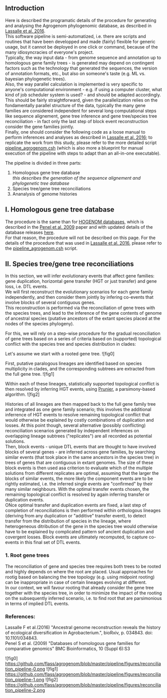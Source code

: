 ## Introduction

Here is described the programatic details of the procedure for generating and analysing the Agrogenom phylogenomic database, as described in [Lassalle et al. 2016].  
This software pipeline is semi-automatized, i.e. there are scripts and routines that have been developped and made (fairly) flexible for generic usage, but it cannot be deployed in one click or command, because of the many idiosyncracies of everyone's project.  
Typically, the way input data - from genome sequence and annotation up to homologous gene family trees - is generated may depend on contingent factors such as the technology that generated the sequences, the version of annotation formats, etc., but also on someone's taste (e.g. ML vs. bayesian phylogenetic trees).  
Also, the way parallel calculation is implemented is very specific to anyone's computational environment - e.g. if using a computer cluster, what kind of job scheduler system is used? - and should be adapted accordingly. This should be fairly straightforward, given the parallelization relies on the fondamentally parallel structure of the data, typically the many gene families are considered independent for several long computational steps like sequence alignement, gene tree inference and gene tree/species tree reconciliation - in fact only the last step of block event reconstruction consider the gene families jointly.  
Finally, one should consider the following code as a loose manual to perform inferences and analyses as described in [Lassalle et al. 2016]; to replicate the work from this study, please refer to the more detailed script [pipeline_agrogenom.csh] (which is also  more a blueprint for manual execution of the pipeline with steps to adapt than an all-in-one executable).  

The pipeline is divided in three parts:
  
1. Homologous gene tree database  
*this describes the generation of the sequence alignement and phylogenetic tree database*
2. Species tree/gene tree reconciliations
3. Ananalysis of genome histories



## I. Homologous gene tree database

The procedure is the same than for [HOGENOM databases], which is described in the [Penel et al. 2009] paper and with updated details of the database releases [here](http://doua.prabi.fr/databases/hogenom/home.php?contents=methods).  
For that reason, the procedure will not be described on this page. For the details of the procedure that was used in [Lassalle et al. 2016], please refer to the [pipeline_agrogenom.csh] script.  

## II. Species tree/gene tree reconciliations

In this section, we will infer evolutionary events that affect gene families: gene duplication, horizontal gene transfer (HGT or just transfer) and gene loss, i.e. DTL events.  
We will first reconstruct the evolutionary scenarios for each gene family independently, and then consider them jointly by infering co-events that involve blocks of several contiguous genes.  
This reconstruction is performed via the reconciliation of gene trees with the species trees, and lead to the inference of the gene contents of genome of ancestral species (putative ancestors of the extant species placed at the nodes of the species phylogeny).  

For this, we will rely on a step-wise procedure for the gradual reconciliation of gene trees based on a series of criteria based on (supported) topological conflict with the species tree and species distribution in clades:

Let's assume we start with a rooted gene tree. ![fig0]

First, putative paralogous lineages are identified based on species multiplicity in clades, and the corresponding subtrees are extracted from the full gene tree. ![fig1]

Within each of these lineages, statistically supported topological conflict is then resolved by inferring HGT events, using [Prunier], a parsimony-based algorithm. ![fig2] 

Histories of all lineages are then mapped back to the full gene family tree and integrated as one gene family scenario; this involves the additional inferrence of HGT events to resolve remaining topological conflict that would otherwise be explained by costly combinations of duplication and losses. At this point though, several alternative (possibly conflicting) reconciliation scenarios generated by independent inferences on overlapping lineage subtrees ("replicates") are all recorded as potential solutions.  
Then, block events - unique DTL events that are thought to have involved blocks of several genes - are inferred across gene families, by searching similar events (that took place in the same ancestors in the species tree) in trees of genes that are contiguous in extant genomes. The size of these block events is then used asa criterion to evaluate which of the multiple solutions from different replicates are optimal, assuming that the larger the blocks of similar events, the more likely the component events are to be rightly estimated, i.e. the inferred single events are "confirmed" by their many similar neighbours. With the optimal transfer events chosen, the remaining topological conflict is resolved by again inferring transfer or duplication events.  
ONce optimal transfer and duplication events are fixed, a last step of completion of reconciliations is then performed within orthologous lineages (deriving from any duplication or "additive" transfer event), to detect transfer from the distribution of species in the lineage, where heterogeneous ditribution of the gene in the species tree would otherwise have to be explained by complicated pattern sof ancient duplication and covergent losses. Block events are ultimately recomputed, to capture co-events in this final set of DTL events.  

### 1. Root gene trees

The reconciliation of gene and species tree requires both trees to be rooted and highly depends on where the root are placed. Usual approaches for rootig based on balancing the tree topology (e.g. using midpoint rooting) can be inappropriate in case of certain lineages evolving at different.  
In our context, we will favour rooting that already consider the gene tree together with the species tree, in order to minimize the impact of the rooting on the subsequently  inferred scenario, i.e. to find root that are parsimonious in terms of implied DTL events.  





### References:
Lassalle F et al.(2016) "Ancestral genome reconstruction reveals the history of ecological diversification in Agrobacterium.", bioRxiv, p. 034843. doi: 10.1101/034843.  
Penel S et al. (2009) "Databases of homologous gene families for comparative genomics" BMC Bioinformatics, 10 (Suppl 6):S3  

[Lassalle et al. 2016]: http://biorxiv.org/content/early/2016/01/13/034843
[pipeline_agrogenom.csh]: https://github.com/flass/agrogenom/blob/master/pipeline/pipeline_agrogenom.csh
[HOGENOM databases]: http://doua.prabi.fr/databases/hogenom/home.php
[Penel et al. 2009]: https://bmcbioinformatics.biomedcentral.com/articles/10.1186/1471-2105-10-S6-S3
[Prunier]: http://pbil.univ-lyon1.fr/software/prunier/

![fig0] https://github.com/flass/agrogenom/blob/master/pipeline/figures/reconciliation_pipeline-0.png
![fig1] https://github.com/flass/agrogenom/blob/master/pipeline/figures/reconciliation_pipeline-1.png
![fig2] https://github.com/flass/agrogenom/blob/master/pipeline/figures/reconciliation_pipeline-2.png
